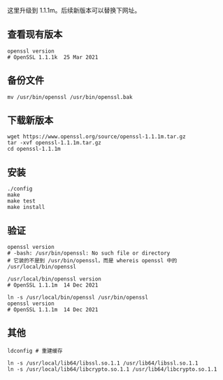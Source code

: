 这里升级到 1.1.1m。后续新版本可以替换下网址。

## 查看现有版本

```shell
openssl version
# OpenSSL 1.1.1k  25 Mar 2021
```

## 备份文件

```shell
mv /usr/bin/openssl /usr/bin/openssl.bak
```

## 下载新版本

```shell
wget https://www.openssl.org/source/openssl-1.1.1m.tar.gz
tar -xvf openssl-1.1.1m.tar.gz
cd openssl-1.1.1m
```

## 安装

```shell
./config
make
make test
make install
```

## 验证

```shell
openssl version
# -bash: /usr/bin/openssl: No such file or directory
# 它装的不是到 /usr/bin/openssl，而是 whereis openssl 中的 /usr/local/bin/openssl

/usr/local/bin/openssl version
# OpenSSL 1.1.1m  14 Dec 2021

ln -s /usr/local/bin/openssl /usr/bin/openssl
openssl version
# OpenSSL 1.1.1m  14 Dec 2021
```

## 其他

```shell
ldconfig # 重建缓存

ln -s /usr/local/lib64/libssl.so.1.1 /usr/lib64/libssl.so.1.1
ln -s /usr/local/lib64/libcrypto.so.1.1 /usr/lib64/libcrypto.so.1.1
```
